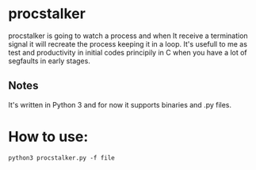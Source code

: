 # procstalker

procstalker is going to watch a process and when It receive a termination signal it will recreate the process keeping it in a loop.
It's usefull to me as test and productivity in initial codes principily in C when you have a lot of segfaults in early stages. 

## Notes
It's written in Python 3 and for now it supports binaries and .py files.

# How to use:
`python3 procstalker.py -f file`